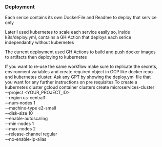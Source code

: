 ### Deployment
Each serice contains its own DockerFile and Readme to deploy that service only

Later I used kubernetes to scale each service easily so, inside k8s/deploy.yml, contains a GH Action that deploys each serice independantly without kubernetes

The current deployment used GH Actions to build and push docker images to artifacts then deploying to kubernetes

If you want to re-use the same workflow make sure to replicate the secrets, environment variables and create required object in GCP like docker repo and kubernetes cluster. Ask any GPT by showing the deploy.yml file that you want for any further instructions on pre requisites
To create a kubernetes cluster
gcloud container clusters create microservices-cluster \
    --project <YOUR_PROJECT_ID> \
    --region us-central1 \
    --num-nodes 1 \
    --machine-type e2-small \
    --disk-size 10 \
    --enable-autoscaling \
    --min-nodes 1 \
    --max-nodes 2 \
    --release-channel regular \
    --no-enable-ip-alias

